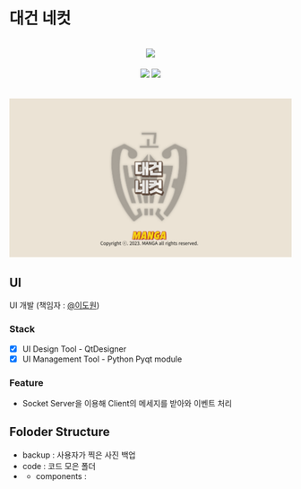 # 대건 네컷

<div align="center">
<br/>
<img src="https://img.shields.io/badge/Python-white?style=flat&logo=Python&logoColor=blue"/> 
<br/> <br/>
<img src="https://img.shields.io/badge/Pyqt-white?style=flat&logo=Qt&logoColor=#41CD52"/> 
<img src="https://img.shields.io/badge/OpenCV-white?style=flat&logo=opencv&logoColor=purple"/> 
</div>
<br>
<br/>

<img src="./code/Windows (1).png"/> 

## UI
UI 개발 (책임자 : [@이도원](https://github.com/II-DW))

### Stack

- [X] UI Design Tool - QtDesigner
- [X] UI Management Tool - Python Pyqt module

### Feature

- Socket Server을 이용해 Client의 메세지를 받아와 이벤트 처리






## Foloder Structure
- backup : 사용자가 찍은 사진 백업
- code : 코드 모은 폴더
- - components :  


